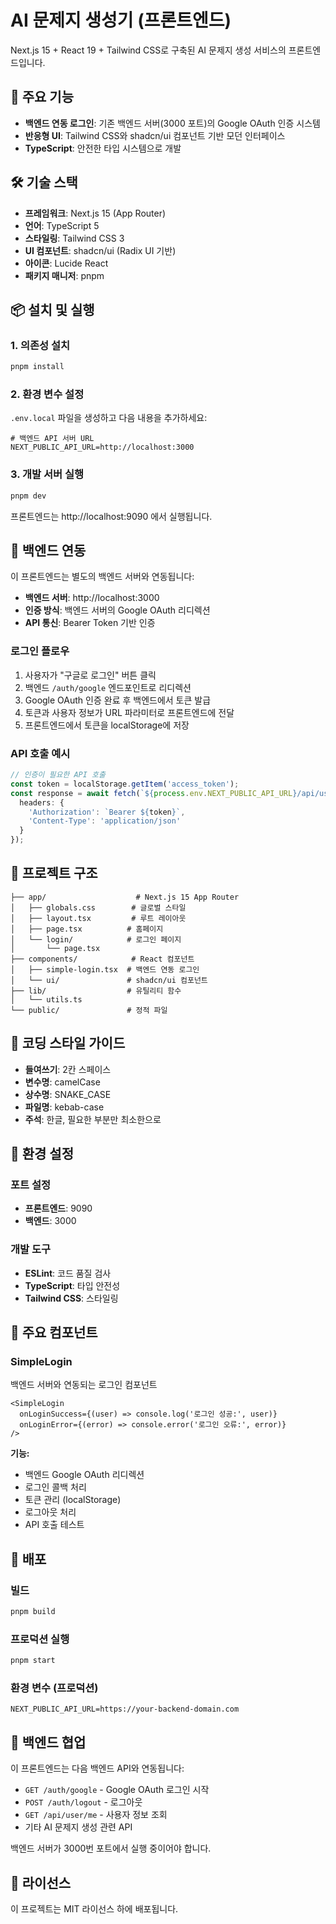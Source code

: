 # AI 문제지 생성기 (프론트엔드)

Next.js 15 + React 19 + Tailwind CSS로 구축된 AI 문제지 생성 서비스의 프론트엔드입니다.

## 🚀 주요 기능

- **백엔드 연동 로그인**: 기존 백엔드 서버(3000 포트)의 Google OAuth 인증 시스템
- **반응형 UI**: Tailwind CSS와 shadcn/ui 컴포넌트 기반 모던 인터페이스
- **TypeScript**: 안전한 타입 시스템으로 개발

## 🛠️ 기술 스택

- **프레임워크**: Next.js 15 (App Router)
- **언어**: TypeScript 5
- **스타일링**: Tailwind CSS 3
- **UI 컴포넌트**: shadcn/ui (Radix UI 기반)
- **아이콘**: Lucide React
- **패키지 매니저**: pnpm

## 📦 설치 및 실행

### 1. 의존성 설치
```bash
pnpm install
```

### 2. 환경 변수 설정
`.env.local` 파일을 생성하고 다음 내용을 추가하세요:

```env
# 백엔드 API 서버 URL
NEXT_PUBLIC_API_URL=http://localhost:3000
```

### 3. 개발 서버 실행
```bash
pnpm dev
```

프론트엔드는 http://localhost:9090 에서 실행됩니다.

## 🔗 백엔드 연동

이 프론트엔드는 별도의 백엔드 서버와 연동됩니다:

- **백엔드 서버**: http://localhost:3000
- **인증 방식**: 백엔드 서버의 Google OAuth 리디렉션
- **API 통신**: Bearer Token 기반 인증

### 로그인 플로우

1. 사용자가 "구글로 로그인" 버튼 클릭
2. 백엔드 `/auth/google` 엔드포인트로 리디렉션
3. Google OAuth 인증 완료 후 백엔드에서 토큰 발급
4. 토큰과 사용자 정보가 URL 파라미터로 프론트엔드에 전달
5. 프론트엔드에서 토큰을 localStorage에 저장

### API 호출 예시

```typescript
// 인증이 필요한 API 호출
const token = localStorage.getItem('access_token');
const response = await fetch(`${process.env.NEXT_PUBLIC_API_URL}/api/user/me`, {
  headers: {
    'Authorization': `Bearer ${token}`,
    'Content-Type': 'application/json'
  }
});
```

## 📁 프로젝트 구조

```
├── app/                    # Next.js 15 App Router
│   ├── globals.css        # 글로벌 스타일
│   ├── layout.tsx         # 루트 레이아웃
│   ├── page.tsx          # 홈페이지
│   └── login/            # 로그인 페이지
│       └── page.tsx
├── components/            # React 컴포넌트
│   ├── simple-login.tsx  # 백엔드 연동 로그인
│   └── ui/               # shadcn/ui 컴포넌트
├── lib/                  # 유틸리티 함수
│   └── utils.ts
└── public/               # 정적 파일
```

## 🎨 코딩 스타일 가이드

- **들여쓰기**: 2칸 스페이스
- **변수명**: camelCase
- **상수명**: SNAKE_CASE
- **파일명**: kebab-case
- **주석**: 한글, 필요한 부분만 최소한으로

## 🔧 환경 설정

### 포트 설정
- **프론트엔드**: 9090
- **백엔드**: 3000

### 개발 도구
- **ESLint**: 코드 품질 검사
- **TypeScript**: 타입 안전성
- **Tailwind CSS**: 스타일링

## 📝 주요 컴포넌트

### SimpleLogin
백엔드 서버와 연동되는 로그인 컴포넌트

```tsx
<SimpleLogin 
  onLoginSuccess={(user) => console.log('로그인 성공:', user)}
  onLoginError={(error) => console.error('로그인 오류:', error)}
/>
```

**기능:**
- 백엔드 Google OAuth 리디렉션
- 로그인 콜백 처리
- 토큰 관리 (localStorage)
- 로그아웃 처리
- API 호출 테스트

## 🚀 배포

### 빌드
```bash
pnpm build
```

### 프로덕션 실행
```bash
pnpm start
```

### 환경 변수 (프로덕션)
```env
NEXT_PUBLIC_API_URL=https://your-backend-domain.com
```

## 🤝 백엔드 협업

이 프론트엔드는 다음 백엔드 API와 연동됩니다:

- `GET /auth/google` - Google OAuth 로그인 시작
- `POST /auth/logout` - 로그아웃
- `GET /api/user/me` - 사용자 정보 조회
- 기타 AI 문제지 생성 관련 API

백엔드 서버가 3000번 포트에서 실행 중이어야 합니다.

## 📄 라이선스

이 프로젝트는 MIT 라이선스 하에 배포됩니다. 